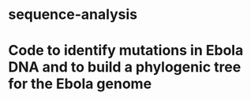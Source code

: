 # sequence-analysis
# Code to identify mutations in Ebola DNA and to build a phylogenic tree for the Ebola genome
